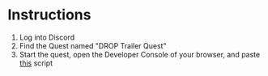 # Instructions

1. Log into Discord  
2. Find the Quest named "DROP Trailer Quest"  
3. Start the quest, open the Developer Console of your browser, and paste [this](https://github.com/YxuSinX/discord-quest-bypass/blob/main/script.js) script
